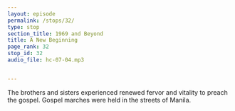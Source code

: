 ```yaml
---
layout: episode
permalink: /stops/32/
type: stop
section_title: 1969 and Beyond
title: A New Beginning
page_rank: 32
stop_id: 32
audio_file: hc-07-04.mp3


---
```


The brothers and sisters experienced renewed fervor and vitality to preach the gospel. Gospel marches were held in the streets of Manila.